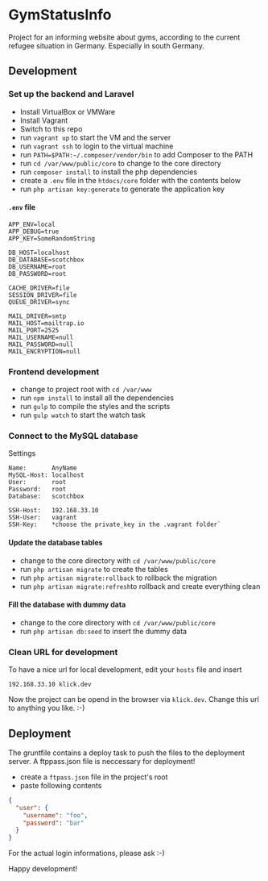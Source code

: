 # GymStatusInfo

Project for an informing website about gyms, according to the current refugee situation in Germany. Especially in south Germany.

## Development

### Set up the backend and Laravel

- Install VirtualBox or VMWare
- Install Vagrant
- Switch to this repo
- run `vagrant up` to start the VM and the server
- run `vagrant ssh` to login to the virtual machine
- run `PATH=$PATH:~/.composer/vendor/bin` to add Composer to the PATH
- run `cd /var/www/public/core` to change to the core directory
- run `composer install` to install the php dependencies
- create a `.env` file in the `htdocs/core` folder with the contents below
- run `php artisan key:generate` to generate the application key

#### `.env` file

```
APP_ENV=local
APP_DEBUG=true
APP_KEY=SomeRandomString

DB_HOST=localhost
DB_DATABASE=scotchbox
DB_USERNAME=root
DB_PASSWORD=root

CACHE_DRIVER=file
SESSION_DRIVER=file
QUEUE_DRIVER=sync

MAIL_DRIVER=smtp
MAIL_HOST=mailtrap.io
MAIL_PORT=2525
MAIL_USERNAME=null
MAIL_PASSWORD=null
MAIL_ENCRYPTION=null
```


### Frontend development

- change to project root with `cd /var/www`
- run `npm install` to install all the dependencies
- run `gulp` to compile the styles and the scripts
- run `gulp watch` to start the watch task


### Connect to the MySQL database

Settings
```
Name:       AnyName
MySQL-Host: localhost
User:       root
Password:   root
Database:   scotchbox

SSH-Host:   192.168.33.10
SSH-User:   vagrant
SSH-Key:    *choose the private_key in the .vagrant folder`
```

#### Update the database tables

- change to the core directory with `cd /var/www/public/core`
- run `php artisan migrate` to create the tables
- run `php artisan migrate:rollback` to rollback the migration
- run `php artisan migrate:refresh`to rollback and create everything clean

#### Fill the database with dummy data

- change to the core directory with `cd /var/www/public/core`
- run `php artisan db:seed` to insert the dummy data


### Clean URL for development

To have a nice url for local development, edit your `hosts` file and insert

```
192.168.33.10 klick.dev
```

Now the project can be opend in the browser via `klick.dev`. Change this url to anything you like. :-)


## Deployment

The gruntfile contains a deploy task to push the files to the deployment server. A ftppass.json file is neccessary for deployment!

- create a `ftpass.json` file in the project's root
- paste following contents

```json
{
  "user": {
    "username": "foo",
    "password": "bar"
  }
}
```

For the actual login informations, please ask :-)

Happy development!

